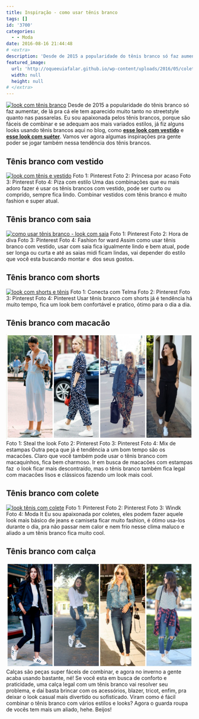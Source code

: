 ```yaml
---
title: Inspiração - como usar tênis branco
tags: []
id: '3700'
categories:
  - - Moda
date: 2016-08-16 21:44:48
# <extra>
description: 'Desde de 2015 a popularidade do tênis branco só faz aumentar, de lá pra cá ele tem aparecido muito tanto no streetstyle quanto nas passarelas. Eu sou apaixonada pelos tênis brancos, porque são fáceis de combinar e se adequam aos mais variados estilos, já fiz alguns looks usando tênis brancos aqui no blog, como esse look com vestido e esse look com suéter. Vamos ver agora algumas inspirações pra gente poder se jogar também nessa tendência dos tênis brancos. Tênis branco com vestido Uma das combinações que eu mais adoro fazer é usar os tênis brancos com vestido, pode ser curto ou comprido, sempre fica lindo. Combinar vestidos com tênis branco é muito fashion e super atual. Tênis branco com saia Assim como usar tênis branco com vestido, usar com saia fica igualmente lindo e bem atual, pode ser longa &hellip;'
featured_image: 
  url: 'http://oqueeuiafalar.github.io/wp-content/uploads/2016/05/colete-jeans-vestido-tênis-look-do-dia-768x1024-768x1024.jpg'
  width: null
  height: null
# </extra>
---
```


[![look com tênis branco](/wp-content/uploads/2016/05/colete-jeans-vestido-tênis-look-do-dia-768x1024-768x1024.jpg)](/wp-content/uploads/2016/05/colete-jeans-vestido-tênis-look-do-dia-768x1024.jpg) Desde de 2015 a popularidade do tênis branco só faz aumentar, de lá pra cá ele tem aparecido muito tanto no streetstyle quanto nas passarelas. Eu sou apaixonada pelos tênis brancos, porque são fáceis de combinar e se adequam aos mais variados estilos, já fiz alguns looks usando tênis brancos aqui no blog, como **[esse look com vestido](http://natalia.blog.br/2016/04/13/look-do-dia-vestido-branco-e-colete-jeans/)** e **[esse look com suéter](http://natalia.blog.br/2015/07/13/look-do-dia-tudo-azul-marinho/)**. Vamos ver agora algumas inspirações pra gente poder se jogar também nessa tendência dos tênis brancos.

## Tênis branco com vestido

[![look com tênis e vestido ](/wp-content/uploads/2016/05/look-tênis-branco-com-vestido-1024x576.jpg)](/wp-content/uploads/2016/05/look-tênis-branco-com-vestido.jpg) Foto 1: Pinterest Foto 2: Princesa por acaso Foto 3: Pinterest Foto 4: Piza com estilo Uma das combinações que eu mais adoro fazer é usar os tênis brancos com vestido, pode ser curto ou comprido, sempre fica lindo. Combinar vestidos com tênis branco é muito fashion e super atual.

## Tênis branco com saia

[![como usar tênis branco - look com saia](/wp-content/uploads/2016/05/look-tênis-com-saia-1024x576.jpg)](/wp-content/uploads/2016/05/look-tênis-com-saia.jpg) Foto 1: Pinterest Foto 2: Hora de diva Foto 3: Pinterest Foto 4: Fashion for ward Assim como usar tênis branco com vestido, usar com saia fica igualmente lindo e bem atual, pode ser longa ou curta e até as saias midi ficam lindas, vai depender do estilo que você esta buscando montar e  dos seus gostos.

## Tênis branco com shorts

[![look com shorts e tênis](/wp-content/uploads/2016/05/look-tênis-branco-com-shorts-1024x576.jpg)](/wp-content/uploads/2016/05/look-tênis-branco-com-shorts.jpg) Foto 1: Conecta com Telma Foto 2: Pinterest Foto 3: Pinterest Foto 4: Pinterest Usar tênis branco com shorts já é tendência há muito tempo, fica um look bem confortável e pratico, ótimo para o dia a dia.

## Tênis branco com macacão

[![como usar macacão com tênis](/wp-content/uploads/2016/05/Look-tênis-branco-com-macacão-1024x576.jpg)](/wp-content/uploads/2016/05/Look-tênis-branco-com-macacão.jpg) Foto 1: Steal the look Foto 2: Pinterest Foto 3: Pinterest Foto 4: Mix de estampas Outra peça que já é tendência a um bom tempo são os macacões. Claro que você também pode usar o tênis branco com macaquinhos, fica bem charmoso. Ir em busca de macacões com estampas faz  o look ficar mais descontraído, mas o tênis branco também fica legal com macacões lisos e clássicos fazendo um look mais cool.

## Tênis branco com colete

[![look tênis com colete](/wp-content/uploads/2016/05/look-tênis-branco-com-colete-1024x576.jpg)](/wp-content/uploads/2016/05/look-tênis-branco-com-colete.jpg) Foto 1: Pinterest Foto 2: Pinterest Foto 3: Windk Foto 4: Moda It Eu sou apaixonada por coletes, eles podem fazer aquele look mais básico de jeans e camiseta ficar muito fashion, é ótimo usa-los durante o dia, pra não passar nem calor e nem frio nesse clima maluco e aliado a um tênis branco fica muito cool.

## Tênis branco com calça

[![look com calça e tênis ](/wp-content/uploads/2016/05/Look-tênis-branco-com-calça-1024x576.jpg)](/wp-content/uploads/2016/05/Look-tênis-branco-com-calça.jpg) Calças são peças super fáceis de combinar, e agora no inverno a gente acaba usando bastante, né! Se você esta em busca de conforto e praticidade, uma calça legal com um tênis branco vai resolver seu problema, e daí basta brincar com os acessórios, blazer, tricot, enfim, pra deixar o look casual mais divertido ou sofisticado. Viram como é fácil combinar o tênis branco com vários estilos e looks? Agora o guarda roupa de vocês tem mais um aliado, hehe. Beijos!
